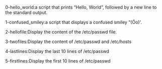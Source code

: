 0-hello_world:a script that prints “Hello, World”, followed by a new line to the standard output.

1-confused_smiley:a script that displays a confused smiley "(Ôo)'.

2-hellofile:Display the content of the /etc/passwd file.

3-twofiles:Display the content of /etc/passwd and /etc/hosts

4-lastlines:Display the last 10 lines of /etc/passwd

5-firstlines:Display the first 10 lines of /etc/passwd
